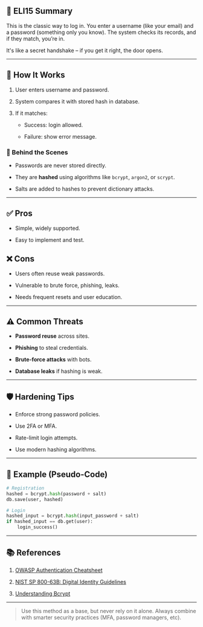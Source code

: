 ## 📘 ELI15 Summary

This is the classic way to log in. You enter a username (like your email) and a password (something only you know). The system checks its records, and if they match, you’re in.

It's like a secret handshake – if you get it right, the door opens.

---

## 🧠 How It Works

1. User enters username and password.
    
2. System compares it with stored hash in database.
    
3. If it matches:
    
    - Success: login allowed.
        
    - Failure: show error message.
        

### 🔐 Behind the Scenes

- Passwords are never stored directly.
    
- They are **hashed** using algorithms like `bcrypt`, `argon2`, or `scrypt`.
    
- Salts are added to hashes to prevent dictionary attacks.
    

---

## ✅ Pros

- Simple, widely supported.
    
- Easy to implement and test.
    

## ❌ Cons

- Users often reuse weak passwords.
    
- Vulnerable to brute force, phishing, leaks.
    
- Needs frequent resets and user education.
    

---

## ⚠️ Common Threats

- **Password reuse** across sites.
    
- **Phishing** to steal credentials.
    
- **Brute-force attacks** with bots.
    
- **Database leaks** if hashing is weak.
    

---

## 🛡️ Hardening Tips

- Enforce strong password policies.
    
- Use 2FA or MFA.
    
- Rate-limit login attempts.
    
- Use modern hashing algorithms.
    

---

## 🧪 Example (Pseudo-Code)

```python
# Registration
hashed = bcrypt.hash(password + salt)
db.save(user, hashed)

# Login
hashed_input = bcrypt.hash(input_password + salt)
if hashed_input == db.get(user):
    login_success()
```

---

## 📚 References

1. [OWASP Authentication Cheatsheet](https://cheatsheetseries.owasp.org/cheatsheets/Authentication_Cheat_Sheet.html)
    
2. [NIST SP 800-63B: Digital Identity Guidelines](https://pages.nist.gov/800-63-3/sp800-63b.html)
    
3. [Understanding Bcrypt](https://auth0.com/blog/hashing-in-action-understanding-bcrypt/)
    

---

> Use this method as a base, but never rely on it alone. Always combine with smarter security practices (MFA, password managers, etc).